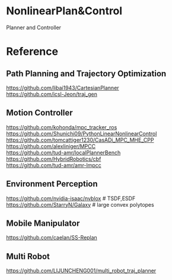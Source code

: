# NonlinearPlan&Control
Planner and Controller

# Reference
## Path Planning and Trajectory Optimization
https://github.com/libai1943/CartesianPlanner  
https://github.com/icsl-Jeon/traj_gen

## Motion Controller
https://github.com/kohonda/mpc_tracker_ros  
https://github.com/Shunichi09/PythonLinearNonlinearControl  
https://github.com/tomcattiger1230/CasADi_MPC_MHE_CPP  
https://github.com/alexliniger/MPCC  
https://github.com/tud-amr/localPlannerBench  
https://github.com/HybridRobotics/cbf  
https://github.com/tud-amr/amr-lmpcc

## Environment Perception
https://github.com/nvidia-isaac/nvblox # TSDF,ESDF
https://github.com/StarryN/Galaxy # large convex polytopes

## Mobile Manipulator
https://github.com/caelan/SS-Replan 

## Multi Robot
https://github.com/LIJUNCHENG001/multi_robot_traj_planner

